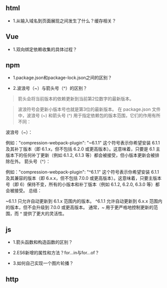 ## html

- 1.从输入域名到页面展现之间发生了什么？缓存相关？

## Vue

- 1.双向绑定依赖收集的具体过程？

## npm

- 1.package.json和package-lock.json之间的区别？

- 2.波浪号（~）与箭头号（^）的区别？

>箭头会将当前版本的依赖更新到当前第2位数字的最新版本。

>波浪符号会更新小版本号也就是第3位的最新版本。
> 在 package.json 文件中，波浪号 (~) 和箭头号 (^) 用于指定依赖包的版本范围，它们的作用有所不同：

波浪号（~）：

例如："compression-webpack-plugin": "~6.1.1"
这个符号表示你希望安装 6.1.1 及其补丁版本（即 6.1.x，但不包括 6.2.0 或更高版本）。这意味着，只要是 6.1 主版本下的任何补丁更新（例如 6.1.2, 6.1.3 等）都会被接受，但小版本更新会被排除在外。
箭头号（^）：

例如："compression-webpack-plugin": "^6.1.1"
这个符号表示你希望安装 6.1.1 及其兼容的版本（即 6.x.x，但不包括 7.0.0 或更高版本）。这意味着，只要主版本号（即 6）保持不变，所有的小版本和补丁版本（例如 6.1.2, 6.2.0, 6.3.0 等）都会被接受。
总结：

~6.1.1 只允许自动更新到 6.1.x 范围内的版本。
^6.1.1 允许自动更新到 6.x.x 范围内的版本，但不会升级到 7.0.0 或更高版本。
通常，~ 用于更严格地控制更新的范围，而 ^ 提供了更大的灵活性。

## js

- 1.箭头函数和构造函数的区别？

- 2.ES6新增的属性和方法？for...in与for...of？

- 3.如何自己实现一个图片轮播？

## http

